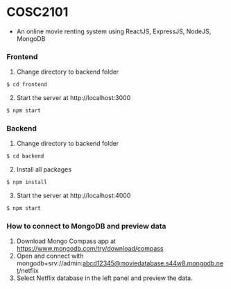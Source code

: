 # COSC2101
- An online movie renting system using ReactJS, ExpressJS, NodeJS, MongoDB

### Frontend
1. Change directory to backend folder
```bash
$ cd frontend
```
2. Start the server at http://localhost:3000
```bash
$ npm start
```

### Backend
1. Change directory to backend folder
```bash
$ cd backend
```
2. Install all packages
```bash
$ npm install
```
3. Start the server at http://localhost:4000
```bash
$ npm start
```

### How to connect to MongoDB and preview data
1. Download Mongo Compass app at https://www.mongodb.com/try/download/compass
2. Open and connect with mongodb+srv://admin:abcd12345@moviedatabase.s44w8.mongodb.net/netflix
3. Select Netflix database in the left panel and preview the data.